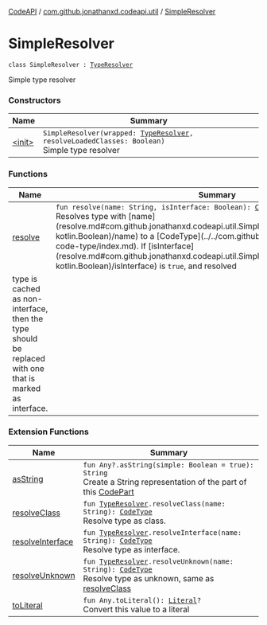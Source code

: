 [CodeAPI](../../index.md) / [com.github.jonathanxd.codeapi.util](../index.md) / [SimpleResolver](.)

# SimpleResolver

`class SimpleResolver : `[`TypeResolver`](../-type-resolver/index.md)

Simple type resolver

### Constructors

| Name | Summary |
|---|---|
| [&lt;init&gt;](-init-.md) | `SimpleResolver(wrapped: `[`TypeResolver`](../-type-resolver/index.md)`, resolveLoadedClasses: Boolean)`<br>Simple type resolver |

### Functions

| Name | Summary |
|---|---|
| [resolve](resolve.md) | `fun resolve(name: String, isInterface: Boolean): `[`CodeType`](../../com.github.jonathanxd.codeapi.type/-code-type/index.md)<br>Resolves type with [name](resolve.md#com.github.jonathanxd.codeapi.util.SimpleResolver$resolve(kotlin.String, kotlin.Boolean)/name) to a [CodeType](../../com.github.jonathanxd.codeapi.type/-code-type/index.md). If [isInterface](resolve.md#com.github.jonathanxd.codeapi.util.SimpleResolver$resolve(kotlin.String, kotlin.Boolean)/isInterface) is `true`, and resolved
type is cached as non-interface, then the type should be replaced with one that is marked as interface. |

### Extension Functions

| Name | Summary |
|---|---|
| [asString](../kotlin.-any/as-string.md) | `fun Any?.asString(simple: Boolean = true): String`<br>Create a String representation of the part of this [CodePart](../../com.github.jonathanxd.codeapi/-code-part/index.md) |
| [resolveClass](../resolve-class.md) | `fun `[`TypeResolver`](../-type-resolver/index.md)`.resolveClass(name: String): `[`CodeType`](../../com.github.jonathanxd.codeapi.type/-code-type/index.md)<br>Resolve type as class. |
| [resolveInterface](../resolve-interface.md) | `fun `[`TypeResolver`](../-type-resolver/index.md)`.resolveInterface(name: String): `[`CodeType`](../../com.github.jonathanxd.codeapi.type/-code-type/index.md)<br>Resolve type as interface. |
| [resolveUnknown](../resolve-unknown.md) | `fun `[`TypeResolver`](../-type-resolver/index.md)`.resolveUnknown(name: String): `[`CodeType`](../../com.github.jonathanxd.codeapi.type/-code-type/index.md)<br>Resolve type as unknown, same as [resolveClass](../resolve-class.md) |
| [toLiteral](../../com.github.jonathanxd.codeapi.util.conversion/kotlin.-any/to-literal.md) | `fun Any.toLiteral(): `[`Literal`](../../com.github.jonathanxd.codeapi.literal/-literal/index.md)`?`<br>Convert this value to a literal |
